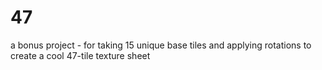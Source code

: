 # 47
a bonus project - for taking 15 unique base tiles and applying rotations to create a cool 47-tile texture sheet